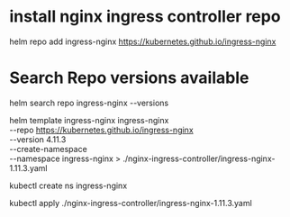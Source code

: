 # install nginx ingress controller repo
helm repo add ingress-nginx https://kubernetes.github.io/ingress-nginx

# Search Repo versions available
helm search repo ingress-nginx --versions

helm template ingress-nginx ingress-nginx \
--repo https://kubernetes.github.io/ingress-nginx \
--version 4.11.3 \
--create-namespace \
--namespace ingress-nginx > ./nginx-ingress-controller/ingress-nginx-1.11.3.yaml

kubectl create ns ingress-nginx

kubectl apply ./nginx-ingress-controller/ingress-nginx-1.11.3.yaml
